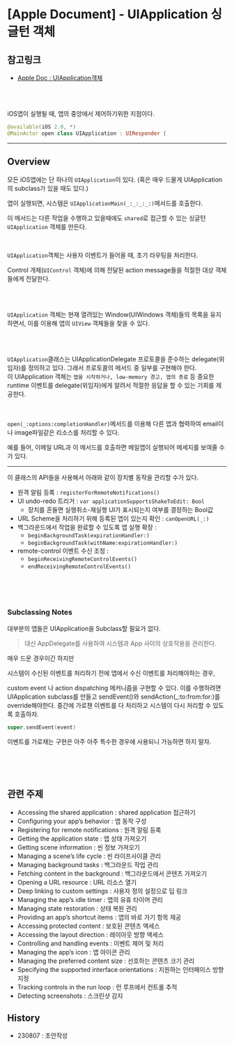 # [Apple Document] - UIApplication 싱글턴 객체


## 참고링크
- [Apple Doc : UIApplication객체](https://developer.apple.com/documentation/uikit/uiapplication)

<br><br>

iOS앱이 실행될 때, 앱의 중앙에서 제어하기위한 지점이다.

```SWIFT
@available(iOS 2.0, *)
@MainActor open class UIApplication : UIResponder {
```

---

## Overview

모든 iOS앱에는 단 하나의 `UIApplication`이 있다. (혹은 매우 드물게 UIApplication의 subclass가 있을 때도 있다.)  

앱이 실행되면, 시스템은 `UIApplicationMain(_:_:_:_:)`메서드를 호출한다.  

이 메서드는 다른 작업을 수행하고 있을때에도 `shared`로 접근할 수 있는 싱글턴 `UIApplication` 객체를 만든다.  

<br>

`UIApplication`객체는 사용자 이벤트가 들어올 때, 초기 라우팅을 처리한다.  
  
Control 개체(`UIControl` 객체)에 의해 전달된 action message들을 적절한 대상 객체들에게 전달한다.
  
<br><br>

`UIApplication` 객체는 현재 열려있는 Window(UIWindows 객체)들의 목록을 유지하면서, 이를 이용해 앱의 `UIView` 객체들을 찾을 수 있다.  

<br><br>

`UIApplication`클래스는 UIApplicationDelegate 프로토콜을 준수하는 delegate(위임자)를 정의하고 있다. 그래서 프로토콜의 메서드 중 일부를 구현해야 한다.  
이 UIApplication 객체는 `앱을 시작하거나, low-memory 경고, 앱의 종료` 등 중요한 runtime 이벤트를 delegate(위임자)에게 알려서 적절한 응답을 할 수 있는 기회를 제공한다.  

<br><br>
`open(_:options:completionHandler)`메서드를 이용해 다른 앱과 협력하여 email이나 image파일같은 리소스를 처리할 수 있다.  
  
예를 들어, 이메일 URL과 이 메서드를 호출하면 메일앱이 실행되어 메세지를 보여줄 수가 있다.   

---

이 클래스의 API들을 사용해서 아래와 같이 장치별 동작을 관리할 수가 있다.

- 원격 알림 등록 : `registerForRemoteNotifications()`
- UI undo-redo 트리거 : `var applicationSupportsShakeToEdit: Bool`
    - 장치를 흔들면 실행취소-재실행 UI가 표시되는지 여부를 결정하는 Bool값
- URL Scheme을 처리하기 위해 등록된 앱이 있는지 확인 : `canOpenURL(_:)`
- 백그라운드에서 작업을 완료할 수 있도록 앱 실행 확장 :
    - `beginBackgroundTask(expirationHandler:)`
    - `beginBackgroundTask(withName:expirationHandler:)`
- remote-control 이벤트 수신 조정 : 
    - `beginReceivingRemoteControlEvents()`
    - `endReceivingRemoteControlEvents()`
  
<br><br><br>
  
### Subclassing Notes
대부분의 앱들은 UIApplication을 Subclass할 필요가 없다.   

> 대신 AppDelegate를 사용하여 시스템과 App 사이의 상호작용을 관리한다.  

매우 드문 경우이긴 하지만  

시스템이 수신된 이벤트를 처리하기 전에 앱에서 수신 이벤트를 처리해야하는 경우,  

custom event 나 action dispatching 메커니즘을 구현할 수 있다.  이를 수행하려면 UIApplication subclass를 만들고 sendEvent()와 sendAction(_:to:from:for:)를 override해야한다. 중간에 가로챈 이벤트를 다 처리하고 시스템이 다시 처리할 수 있도록 호출하자.
```swift
super.sendEvent(event)
```

이벤트를 가로채는 구현은 아주 아주 특수한 경우에 사용되니 가능하면 하지 말자.
  
<br><br><br>
  
  
## 관련 주제
- Accessing the shared application : shared application 접근하기
- Configuring your app’s behavior : 앱 동작 구성
- Registering for remote notifications : 원격 알림 등록
- Getting the application state : 앱 상태 가져오기
- Getting scene information : 씬 정보 가져오기
- Managing a scene’s life cycle : 씬 라이프사이클 관리
- Managing background tasks : 백그라운드 작업 관리
- Fetching content in the background : 백그라운드에서 콘텐츠 가져오기
- Opening a URL resource : URL 리소스 열기
- Deep linking to custom settings : 사용자 정의 설정으로 딥 링크
- Managing the app’s idle timer : 앱의 유휴 타이머 관리
- Managing state restoration : 상태 복원 관리
- Providing an app’s shortcut items : 앱의 바로 가기 항목 제공
- Accessing protected content : 보호된 콘텐츠 액세스
- Accessing the layout direction : 레이아웃 방향 액세스
- Controlling and handling events : 이벤트 제어 및 처리
- Managing the app’s icon : 앱 아이콘 관리
- Managing the preferred content size : 선호하는 콘텐츠 크기 관리
- Specifying the supported interface orientations : 지원하는 인터페이스 방향 지정
- Tracking controls in the run loop : 런 루프에서 컨트롤 추적
- Detecting screenshots : 스크린샷 감지


## History
- 230807 : 초안작성
